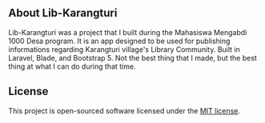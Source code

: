 
## About Lib-Karangturi

Lib-Karangturi was a project that I built during the Mahasiswa Mengabdi 1000 Desa program. It is an app designed to be used for publishing informations regarding Karangturi village's Library Community. Built in Laravel, Blade, and Bootstrap 5. Not the best thing that I made, but the best thing at what I can do during that time.

## License

This project is open-sourced software licensed under the [MIT license](https://opensource.org/licenses/MIT).
